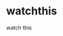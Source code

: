 watchthis
=========

watch this




















































































































































